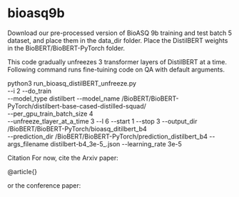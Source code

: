 # bioasq9b
Download our pre-processed version of BioASQ 9b training and test batch 5 dataset, and place them in the data_dir folder. Place the DistilBERT weights in the  BioBERT/BioBERT-PyTorch folder.

This code gradually unfreezes 3 transformer layers of DistilBERT at a time. Following command runs fine-tuining code on QA with default arguments. 

python3 run_bioasq_distilBERT_unfreeze.py   
         --i 2 
		 --do_train  
		 --model_type distilbert 
		 --model_name /BioBERT/BioBERT-PyTorch/distilbert-base-cased-distilled-squad/   
		 --per_gpu_train_batch_size 4  
		 --unfreeze_tlayer_at_a_time  3 
		 --l 6
		 --start 1 
		 --stop 3 
		 --output_dir /BioBERT/BioBERT-PyTorch/bioasq_ditilbert_b4     
		 --prediction_dir /BioBERT/BioBERT-PyTorch/prediction_distilbert_b4
		 --args_filename distilbert-b4_3e-5_.json 
		 --learning_rate 3e-5
		 
		 

Citation
For now, cite the Arxiv paper:

@article{}


or the conference paper:
  
